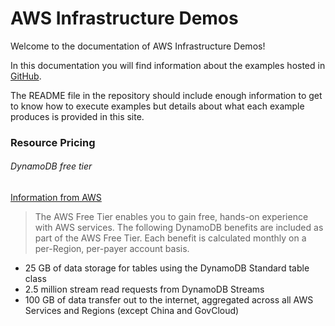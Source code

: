# AWS Infrastructure Demos #

Welcome to the documentation of AWS Infrastructure Demos!<br>

In this documentation you will find information about the examples hosted in [GitHub](https://github.com/brunocastroibarburu94/demos-infra-aws).<br>


The README file in the repository should include enough information to get to know how to execute examples but details about what each example produces is provided in this site.<br>

### Resource Pricing ###

###### DynamoDB free tier #####
[Information from AWS](https://aws.amazon.com/dynamodb/pricing/on-demand/)<br>
> The AWS Free Tier enables you to gain free, hands-on experience with AWS services. The following DynamoDB benefits are included as part of the AWS Free Tier. Each benefit is calculated monthly on a per-Region, per-payer account basis.<br>

- 25 GB of data storage for tables using the DynamoDB Standard table class
- 2.5 million stream read requests from DynamoDB Streams
- 100 GB of data transfer out to the internet, aggregated across all AWS Services and Regions (except China and GovCloud)